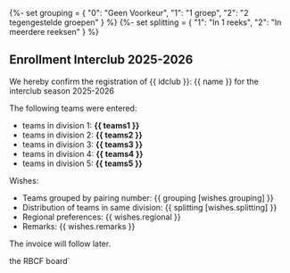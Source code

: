 {%- set grouping = {
    "0": "Geen Voorkeur",
    "1": "1 groep",
    "2": "2 tegengestelde groepen"
}  %}
{%- set splitting = {
    "1": "In 1 reeks",
    "2": "In meerdere reeksen"
}  %}

## Enrollment Interclub 2025-2026

We hereby confirm the registration of {{ idclub }}: {{ name }}
for the interclub season 2025-2026

The following teams were entered:

- teams in division 1: **{{ teams1 }}**
- teams in division 2: **{{ teams2 }}**
- teams in division 3: **{{ teams3 }}**
- teams in division 4: **{{ teams4 }}**
- teams in division 5: **{{ teams5 }}**

Wishes:

- Teams grouped by pairing number: {{ grouping [wishes.grouping] }}
- Distribution of teams in same division: {{ splitting [wishes.splitting] }}
- Regional preferences: {{ wishes.regional }}
- Remarks: {{ wishes.remarks }}

The invoice will follow later.

the RBCF board`
